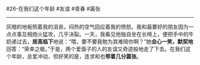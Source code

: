 #26-在我们这个年龄 #友谊 #青春 #嚣张
***
灰暗的地板照着我的沮丧，闷热的空气回应着我的愤怒。我和最要好的朋友因为一点点事互相炮火猛攻，几乎决裂。一天，我看见他独自坐在长椅上，便把手中的牛奶递过去，**居高临下**地说：“喂，要不要我勉为其难陪你啊？”她**会心一笑，默契地**回答：“荣幸之极。”于是，两个爱面子的人的友谊又奇迹般地走了下去。在我们这个年龄，总爱冲动，但好笑的是，连求和也**带着几分嚣张**。